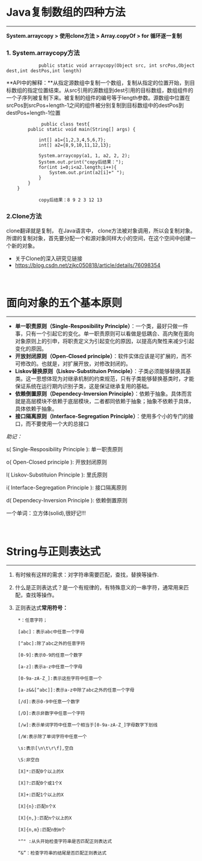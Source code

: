 # Java复制数组的四种方法
---

**System.arraycopy > 使用clone方法 > Array.copyOf > for 循环逐一复制**
<br/>
### 1. System.arraycopy方法
    
                public static void arraycopy(Object src, int srcPos,Object dest,int destPos,int length)  

**API中的解释：**从指定源数组中复制一个数组，复制从指定的位置开始，到目标数组的指定位置结束。从src引用的源数组到dest引用的目标数组，数组组件的一个子序列被复制下来。被复制的组件的编号等于length参数。源数组中位置在srcPos到srcPos+length-1之间的组件被分别复制到目标数组中的destPos到destPos+length-1位置

                 public class test{
            public static void main(String[] args) {

                int[] a1={1,2,3,4,5,6,7};
                int[] a2={8,9,10,11,12,13};

                System.arraycopy(a1, 1, a2, 2, 2);
                System.out.print("copy后结果：");
                for(int i=0;i<a2.length;i++){
                    System.out.print(a2[i]+" ");
                }
            }
        }
        
                copy后结果：8 9 2 3 12 13 
### 2.Clone方法

clone翻译就是复制， 在Java语言中， clone方法被对象调用，所以会复制对象。所谓的复制对象，首先要分配一个和源对象同样大小的空间，在这个空间中创建一个新的对象。

- 关于Clone的深入研究见链接
- https://blog.csdn.net/zjkc050818/article/details/76098354

<br />

# 面向对象的五个基本原则
---

- **单一职责原则（Single-Resposibility Principle）**：一个类，最好只做一件事，只有一个引起它的变化。单一职责原则可以看做是低耦合、高内聚在面向对象原则上的引申，将职责定义为引起变化的原因，以提高内聚性来减少引起变化的原因。 
- **开放封闭原则（Open-Closed principle）**：软件实体应该是可扩展的，而不可修改的。也就是，对扩展开放，对修改封闭的。 
- **Liskov替换原则（Liskov-Substituion Principle）**：子类必须能够替换其基类。这一思想体现为对继承机制的约束规范，只有子类能够替换基类时，才能保证系统在运行期内识别子类，这是保证继承复用的基础。 
- **依赖倒置原则（Dependecy-Inversion Principle）**：依赖于抽象。具体而言就是高层模块不依赖于底层模块，二者都同依赖于抽象；抽象不依赖于具体，具体依赖于抽象。 
- **接口隔离原则（Interface-Segregation Principle）**：使用多个小的专门的接口，而不要使用一个大的总接口

*助记：*

s( Single-Resposibility Principle ): 单一职责原则

o( Open-Closed principle ): 开放封闭原则

l( Liskov-Substituion Principle ): 里氏原则

i( Interface-Segregation Principle ): 接口隔离原则

d( Dependecy-Inversion Principle ): 依赖倒置原则

一个单词：立方体(solid),很好记!!!

<br />

# String与正则表达式
---

1. 有时候有这样的需求：对字符串需要匹配，查找，替换等操作.
2. 什么是正则表达式？是一个有规律的，有特殊意义的一串字符，通常用来匹配，查找等操作。
3. 正则表达式**常用符号：**

        *：任意字符；

        [abc]：表示abc中任意一个字母

        [^abc]:除了abc之外的任意字符

        [0-9]:表示0-9的任意一个数字

        [a-z]:表示a-z中任意一个字母

        [0-9a-zA-Z_]:表示这些字符中任意一个 

        [a-z&&[^abc]]:表示a-z中除了abc之外的任意一个字母

        [/d]:表示0-9中任意一个数字 

        [/D]:表示非数字中任意一个字符 

        [/w]:表示单词字符中任意一个相当于[0-9a-zA-Z_]字母数字下划线

        [/W:表示除了单词字符中任意一个

        \s:表示[\n\t\r\f],空白

        \S:非空白

        [X]*:匹配0个以上的X

        [X]?:匹配0个或1个X

        [X]+:匹配1个以上的X

        [X]{n}:匹配n个X

        [X]{n,}:匹配n个以上的X

        [X]{n,m}:匹配n到m个

        "^" :从头开始检查字符串是否匹配正则表达式

        “&”：检查字符串的结尾是否匹配正则表达式